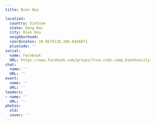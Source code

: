 ```yaml
---
title: Bien Hoa

location:
  country: Vietnam
  state: Dong Nai
  city: Bien Hoa
  neighborhood: 
  coordinates: 10.9574128,106.8426871
  plusCode: ''
social:
  name: Facebook
  URL: https://www.facebook.com/groups/free.code.camp.bienhoacity
chat:
  name: ''
  URL: ''
event:
  name: ''
  URL: ''
leaders:
- name: ''
  URL: ''
photos:
  old: 
  cover: ''
---
```

